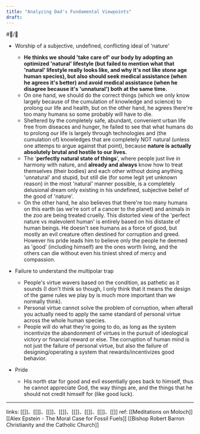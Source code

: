 ```yaml
---
title: "Analyzing Dad's Fundamental Viewpoints"
draft: 
---
```

 #📝️/🌱 

- Worship of a subjective, undefined, conflicting ideal of 'nature'
	- **He thinks we should 'take care of' our body by adopting an optimized 'natural' lifestyle (but failed to mention what that 'natural' lifestyle really looks like, and why it's not like stone age human species), but also should seek medical assistance (when he agrees it's better) and avoid medical assistance (when he disagree because it's 'unnatural') both at the same time.**
	- On one hand, we should do the correct things (which we only know largely because of the cumulation of knowledge and science) to prolong our life and health, but on the other hand, he agrees there're too many humans so some probably will have to die. 
	- Sheltered by the completely safe, abundant, convenient urban life free from diseaces and hunger, he failed to see that what humans do to prolong our life is largely through technologies  and (the cumulation of) knowledges that are completely NOT natural (unless one attemps to argue against that point), because **nature is actually absolutely brutal and hostile to our lives.**
	- The '**perfectly natural state of things**', where people just live in harmony with nature, and **already and always** know how to treat themselves (their bodies) and each other without doing anything 'unnatural' and stupid, but still die (for some legit yet unknown reason) in the most 'natural' manner possible, is a completely delusional dream only existing in his undefined, subjective belief of the good of 'nature'.
	- On the other hand, he also believes that there're too many humans on this earth (as we're sort of a cancer to the planet) and animals in the zoo are being treated cruelly. This distorted view of the 'perfect nature vs malevolent human' is entirely based on his distaste of human beings. He doesn't see humans as a force of good, but mostly an evil creature often destined for corruption and greed. However his pride leads him to believe only the people he deemed as 'good' (including himself) are the ones worth living, and the others can die without even his tiniest shred of mercy and compassion.

- Failure to understand the multipolar trap
	- People's virtue wavers based on the condition, as pathetic as it sounds (I don't think so though, I only think that it means the design of the game rules we play by is much more important than we normally think).
	- Personal virtue cannot solve the problem of corruption, when afterall you actually need to apply the same standard of personal virtue across the whole human species.
	- People will do what they're going to do, as long as the system incentivize the abandonment of virtues in the pursuit of ideological victory or financial reward or else. The corruption of human mind is not just the failure of personal virtue, but also the failure of designing/operating a system that rewards/incentivizes good behavior.

- Pride
	- His north star for good and evil essentially goes back to himself, thus he cannot appreciate God, the way things are, and the things that he should not credit himself for (like good luck).

---
links: [[]]、[[]]、[[]]、[[]]、[[]]、[[]]、[[]]、[[]]
ref: 
[[Meditations on Moloch]]
[[Alex Epstein - The Moral Case for Fossil Fuels]]
[[Bishop Robert Barron Christianity and the Catholic Church]]